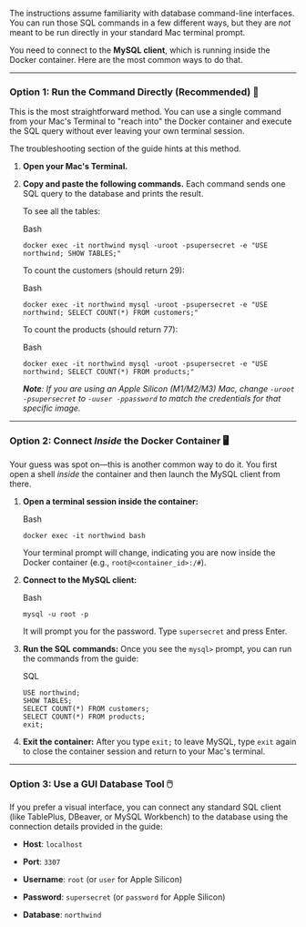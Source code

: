 The instructions assume familiarity with database command-line interfaces. You can run those SQL commands in a few different ways, but they are _not_ meant to be run directly in your standard Mac terminal prompt.

You need to connect to the **MySQL client**, which is running inside the Docker container. Here are the most common ways to do that.

---

### Option 1: Run the Command Directly (Recommended) 🚀

This is the most straightforward method. You can use a single command from your Mac's Terminal to "reach into" the Docker container and execute the SQL query without ever leaving your own terminal session.

The troubleshooting section of the guide hints at this method.

1. **Open your Mac's Terminal.**
    
2. **Copy and paste the following commands.** Each command sends one SQL query to the database and prints the result.
    
    To see all the tables:
    
    Bash
    
    ```
    docker exec -it northwind mysql -uroot -psupersecret -e "USE northwind; SHOW TABLES;"
    ```
    
    To count the customers (should return 29):
    
    Bash
    
    ```
    docker exec -it northwind mysql -uroot -psupersecret -e "USE northwind; SELECT COUNT(*) FROM customers;"
    ```
    
    To count the products (should return 77):
    
    Bash
    
    ```
    docker exec -it northwind mysql -uroot -psupersecret -e "USE northwind; SELECT COUNT(*) FROM products;"
    ```
    
    _**Note**: If you are using an Apple Silicon (M1/M2/M3) Mac, change `-uroot -psupersecret` to `-uuser -ppassword` to match the credentials for that specific image._
    

---

### Option 2: Connect _Inside_ the Docker Container 🖥️

Your guess was spot on—this is another common way to do it. You first open a shell _inside_ the container and then launch the MySQL client from there.

1. **Open a terminal session inside the container:**
    
    Bash
    
    ```
    docker exec -it northwind bash
    ```
    
    Your terminal prompt will change, indicating you are now inside the Docker container (e.g., `root@<container_id>:/#`).
    
2. **Connect to the MySQL client:**
    
    Bash
    
    ```
    mysql -u root -p
    ```
    
    It will prompt you for the password. Type `supersecret` and press Enter.
    
3. **Run the SQL commands:** Once you see the `mysql>` prompt, you can run the commands from the guide:
    
    SQL
    
    ```
    USE northwind;
    SHOW TABLES;
    SELECT COUNT(*) FROM customers;
    SELECT COUNT(*) FROM products;
    exit;
    ```
    
4. **Exit the container:** After you type `exit;` to leave MySQL, type `exit` again to close the container session and return to your Mac's terminal.
    

---

### Option 3: Use a GUI Database Tool 🖱️

If you prefer a visual interface, you can connect any standard SQL client (like TablePlus, DBeaver, or MySQL Workbench) to the database using the connection details provided in the guide:

- **Host**: `localhost`
    
- **Port**: `3307`
    
- **Username**: `root` (or `user` for Apple Silicon)
    
- **Password**: `supersecret` (or `password` for Apple Silicon)
    
- **Database**: `northwind`
